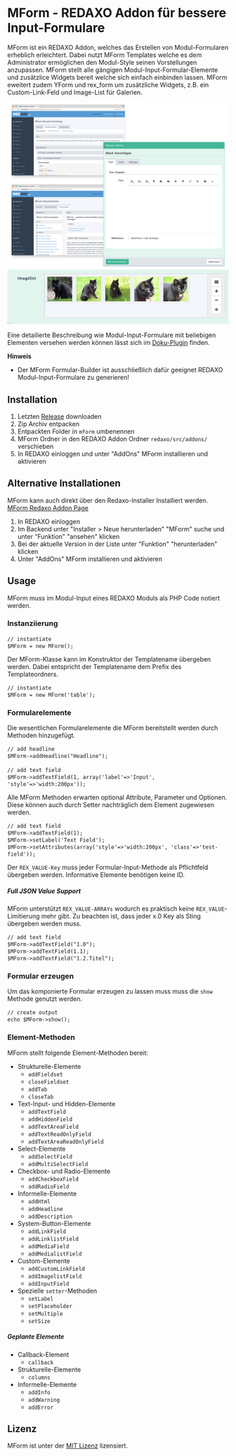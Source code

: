 # MForm - REDAXO Addon für bessere Input-Formulare

MForm ist ein REDAXO Addon, welches das Erstellen von Modul-Formularen erheblich erleichtert. Dabei nutzt MForm Templates welche es dem Administrator ermöglichen den Modul-Style seinen Vorstellungen anzupassen. MForm stellt alle gängigen Modul-Input-Formular-Elemente und zusätzlice Widgets bereit welche sich einfach einbinden lassen. MForm eweitert zudem YForm und rex_form um zusätzliche Widgets, z.B. ein Custom-Link-Feld und Image-List für Galerien.

![Screenshot](https://raw.githubusercontent.com/FriendsOfREDAXO/mform/assets/mform.png)
![Screenshot](https://raw.githubusercontent.com/FriendsOfREDAXO/mform/assets/imglist.png)

Eine detailierte Beschreibung wie Modul-Input-Formulare mit beliebigen Elementen versehen werden können lässt sich im [Doku-Plugin](https://github.com/FriendsOfREDAXO/mform/blob/master/plugins/docs/docs/de_de/main_navi.md) finden.

**Hinweis**

- Der MForm Formular-Builder ist ausschließlich dafür geeignet REDAXO Modul-Input-Formulare zu generieren!

## Installation

1. Letzten [Release](https://github.com/FriendsOfREDAXO/mform/releases/latest) downloaden
2. Zip Archiv entpacken
3. Entpackten Folder in `mform` umbenennen
4. MForm Ordner in den REDAXO Addon Ordner `redaxo/src/addons/` verschieben
5. In REDAXO einloggen und unter "AddOns" MForm installieren und aktivieren

## Alternative Installationen

MForm kann auch direkt über den Redaxo-Installer Installiert werden. [MForm Redaxo Addon Page](http://www.redaxo.org/de/download/addons/?addon_id=967&searchtxt=mform&cat_id=-1)

1. In REDAXO einloggen
2. Im Backend unter "Installer > Neue herunterladen" "MForm" suche und unter "Funktion" "ansehen" klicken
3. Bei der aktuelle Version in der Liste unter "Funktion" "herunterladen" klicken
4. Unter "AddOns" MForm installieren und aktivieren

## Usage

MForm muss im Modul-Input eines REDAXO Moduls als PHP Code notiert werden.

### Instanziierung

    // instantiate
    $MForm = new MForm();

Der MForm-Klasse kann im Konstruktor der Templatename übergeben werden. Dabei entspricht der Templatename dem Prefix des Templateordners.

    // instantiate
    $MForm = new MForm('table');

### Formularelemente

Die wesentlichen Formularelemente die MForm bereitstellt werden durch Methoden hinzugefügt.

    // add headline
    $MForm->addHeadline("Headline");

    // add text field
    $MForm->addTextField(1, array('label'=>'Input', 'style'=>'width:200px'));

Alle MForm Methoden erwarten optional Attribute, Parameter und Optionen. Diese können auch durch Setter nachträglich dem Element zugewiesen werden.

    // add text field
    $MForm->addTextField(1);
    $MForm->setLabel('Text Field');
    $MForm->setAttributes(array('style'=>'width:200px', 'class'=>'test-field'));

Der `REX_VALUE-Key` muss jeder Formular-Input-Methode als Pflichtfeld übergeben werden. Informative Elemente benötigen keine ID.

##### Full JSON Value Support

MForm unterstützt `REX_VALUE-ARRAYs` wodurch es praktisch keine `REX_VALUE`-Limitierung mehr gibt. Zu beachten ist, dass jeder x.0 Key als Sting übergeben werden muss.

    // add text field
    $MForm->addTextField("1.0");
    $MForm->addTextField(1.1);
    $MForm->addTextField("1.2.Titel");

### Formular erzeugen

Um das komponierte Formular erzeugen zu lassen muss muss die `show` Methode genutzt werden.

    // create output
    echo $MForm->show();

### Element-Methoden

MForm stellt folgende Element-Methoden bereit:

- Strukturelle-Elemente
  - `addFieldset`
  - `closeFieldset`
  - `addTab`
  - `closeTab`
- Text-Input- und Hidden-Elemente
  - `addTextField`
  - `addHiddenField`
  - `addTextAreaField`
  - `addTextReadOnlyField`
  - `addTextAreaReadOnlyField`
- Select-Elemente
  - `addSelectField`
  - `addMultiSelectField`
- Checkbox- und Radio-Elemente
  - `addCheckboxField`
  - `addRadioField`
- Informelle-Elemente
  - `addHtml`
  - `addHeadline`
  - `addDescription`
- System-Button-Elemente
  - `addLinkField`
  - `addLinklistField`
  - `addMediaField`
  - `addMedialistField`
- Custom-Elemente
  - `addCustomLinkField`
  - `addImagelistField`
  - `addInputField`
- Spezielle `setter`-Methoden
  - `setLabel`
  - `setPlaceholder`
  - `setMultiple`
  - `setSize`

##### Geplante Elemente

- Callback-Element
  - `callback`
- Strukturelle-Elemente
  - `columns`
- Informelle-Elemente
  - `addInfo`
  - `addWarning`
  - `addError`

## Lizenz

MForm ist unter der [MIT Lizenz](LICENSE.md) lizensiert.
